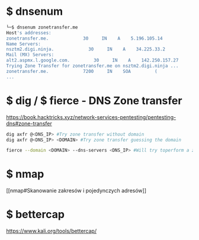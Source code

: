 # $ dnsenum

```bash
└─$ dnsenum zonetransfer.me
Host's addresses:
zonetransfer.me.             30     IN    A    5.196.105.14
Name Servers:
nsztm2.digi.ninja.             30     IN    A    34.225.33.2
Mail (MX) Servers:
alt2.aspmx.l.google.com.         30     IN    A    142.250.157.27
Trying Zone Transfer for zonetransfer.me on nsztm2.digi.ninja ...
zonetransfer.me.             7200     IN    SOA         (
...
```
# $ dig / $ fierce - DNS Zone transfer

https://book.hacktricks.xyz/network-services-pentesting/pentesting-dns#zone-transfer

```bash
dig axfr @<DNS_IP> #Try zone transfer without domain
dig axfr @<DNS_IP> <DOMAIN> #Try zone transfer guessing the domain
```

```bash
fierce --domain <DOMAIN> --dns-servers <DNS_IP> #Will try toperform a zone transfer against every authoritative name server and if this doesn'twork, will launch a dictionary attack
```
# $ nmap
[[nmap#Skanowanie zakresów i pojedynczych adresów]]
# $ bettercap
https://www.kali.org/tools/bettercap/

